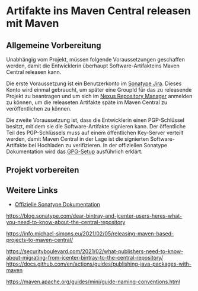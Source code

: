 # Artifakte ins Maven Central releasen mit Maven

## Allgemeine Vorbereitung

Unabhängig vom Projekt, müssen folgende Voraussetzungen geschaffen werden, damit die Entwicklerin überhaupt Software-Artifakteins Maven Central releasen kann.

Die erste Voraussetzung ist ein Benutzerkonto im [Sonatype Jira](https://issues.sonatype.org).
Dieses Konto wird einmal gebraucht, um später eine GroupId für das zu releasende Projekt zu beantragen und um sich im [Nexus Repository Manager](https://s01.oss.sonatype.org/) anmelden zu können, um die releaseten Artifakte späte im Maven Central zu veröffentlichen zu können.

Die zweite Voraussetzung ist, dass die Entwicklerin einen PGP-Schlüssel besitzt, mit dem sie die Software-Artifakte signieren kann.
Der öffentliche Teil des PGP-Schlüssels muss auf einem öffentlichen Key-Server verteilt werden, damit Maven Central in der Lage ist die signierten Software-Artifakte bei Hochladen zu verifizieren.
In der offiziellen Sonatype Dokumentation wird das [GPG-Setup](https://central.sonatype.org/publish/requirements/gpg/) ausführlich erklärt.


## Projekt vorbereiten




## Weitere Links

- [Offizielle Sonatype Dokumentation](https://central.sonatype.org/publish/)

https://blog.sonatype.com/dear-bintray-and-jcenter-users-heres-what-you-need-to-know-about-the-central-repository

https://info.michael-simons.eu/2021/02/05/releasing-maven-based-projects-to-maven-central/

https://securityboulevard.com/2021/02/what-publishers-need-to-know-about-migrating-from-jcenter-bintray-to-the-central-repository/
https://docs.github.com/en/actions/guides/publishing-java-packages-with-maven

https://maven.apache.org/guides/mini/guide-naming-conventions.html
